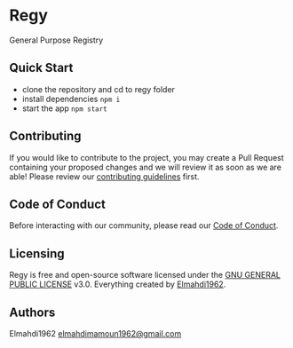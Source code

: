 # Regy
General Purpose Registry

## Quick Start
- clone the repository and cd to regy folder
- install dependencies
    `npm i`
- start the app
    `npm start`

## Contributing
If you would like to contribute to the project, you may create a Pull Request containing your proposed changes and we will review it as soon as we are able! Please review our [contributing guidelines](CODE_OF_CONDUCT.md) first.

## Code of Conduct
Before interacting with our community, please read our [Code of Conduct](CODE_OF_CONDUCT.md).

## Licensing
Regy is free and open-source software licensed under the [GNU GENERAL PUBLIC LICENSE](LICENSE) v3.0. Everything created by [Elmahdi1962](https://github.com/Elmahdi1962).

## Authors
Elmahdi1962 <elmahdimamoun1962@gmail.com>
